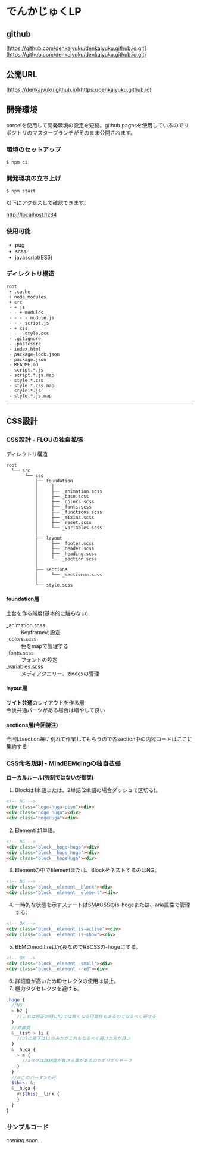 # でんかじゅくLP

## github

[https://github.com/denkajyuku/denkajyuku.github.io.git](https://github.com/denkajyuku/denkajyuku.github.io.git)

## 公開URL

[https://denkajyuku.github.io](https://denkajyuku.github.io)

## 開発環境

parcelを使用して開発環境の設定を短縮。github pagesを使用しているのでリポジトリのマスターブランチがそのまま公開されます。

### 環境のセットアップ

```
$ npm ci
```

### 開発環境の立ち上げ

```
$ npm start
```

以下にアクセスして確認できます。

[http://localhost:1234](http://localhost:1234)

### 使用可能

- pug
- scss
- javascript(ES6)

### ディレクトリ構造

```
root
 + .cache
 + node_modules
 + src
 - + js
 - - + modules
 - - - - module.js
 - - - script.js
 - + css
 - - - style.css
 - .gitignore
 - .postcssrc
 - index.html
 - package-lock.json
 - package.json
 - README.md
 - script.*.js
 - script.*.js.map
 - style.*.css
 - style.*.css.map
 - style.*.js
 - style.*.js.map
```

***
## CSS設計

### CSS設計 - FLOUの独自拡張
ディレクトリ構造
```
root
  └── src
       └── css
           ├── foundation
           │     │
           │     ├── _animation.scss
           │     ├── _base.scss
           │     ├── _colors.scss
           │     ├── _fonts.scss
           │     ├── _functions.scss
           │     ├── _mixins.scss
           │     ├── _reset.scss
           │     └── _variables.scss
           │
           ├── layout
           │     ├── _footer.scss
           │     ├── _header.scss
           │     ├── _heading.scss
           │     └── _section.scss
           │
           ├── sections
           │     └── _section○○.scss
           │
           └── style.scss
```

#### foundation層
土台を作る階層(基本的に触らない)
<dl>
  <dt>_animation.scss</dt>
  <dd>Keyframeの設定</dd>
  <dt>_colors.scss</dt>
  <dd>色をmapで管理する</dd>
  <dt>_fonts.scss</dt>
  <dd>フォントの設定</dd>
  <dt>_variables.scss</dt>
  <dd>メディアクエリー、zindexの管理</dd>
</dl>

#### layout層
**サイト共通**のレイアウトを作る層  
今後共通パーツがある場合は増やして良い

#### sections層(今回特注)
今回はsection毎に別れて作業してもらうので各section中の内容コードはここに集約する

### CSS命名規則 - MindBEMdingの独自拡張
**ローカルルール(強制ではないが推奨)**
1. Blockは1単語または、2単語(2単語の場合ダッシュで区切る)。
```html
<!-- NG -->
<div class="hoge-huga-piyo"><div>
<div class="hoge_huga"><div>
<div class="hogeHuga"><div>
```
2. Elementは1単語。
```html
<!-- NG -->
<div class="block__hoge-huga"><div>
<div class="block__hoge_huga"><div>
<div class="block__hogeHuga"><div>
```
3. Elementの中でElementまたは、BlockをネストするのはNG。
```html
<!-- NG -->
<div class="block__element__block"><div>
<div class="block__element__element"><div>
```
4. 一時的な状態を示すステートはSMACSSのis-hoge~~または、aria属性~~で管理する。
```html
<!-- OK -->
<div class="block__element is-active"><div>
<div class="block__element is-show"><div>
```
5. BEMのmodifireは冗長なのでRSCSSの-hogeにする。
```html
<!-- OK -->
<div class="block__element -small"><div>
<div class="block__element -red"><div>
```
6. 詳細度が高いためIDセレクタの使用は禁止。
6. 極力タグセレクタを避ける。
```scss
.hoge {
  //NG
  > h2 {
    //これは修正の時にh2では無くなる可能性もあるのでなるべく避ける
  }
  //非推奨
  &__list > li {
    //ulの直下はliのみだがこれもなるべく避けた方が良い
  }
  &__huga {
    > a {
      //aタグは詳細度が負ける事があるのでギリギリセーフ
    }
  }
  //※このパータンも可
  $this: &;
  &__huga {
    #{$this}__link {
    }
  }
}
```
### サンプルコード
coming soon...

<!--
```html
<section class="hoge">
  <h1 class="hoge__title">タイトル1</h1>
  <p class="hoge__text">テキスト1</p>
  <ul class="hoge__list">
    <li class="hoge__item">
      <section class="hoge-card is-new">
        <h2 class="hoge-card__title">タイトル2</h2>
        <p class="hoge-card__text">テキスト2</p>
        <a class="hoge-card__link" href="/" aria-label="○○についての続きを読む">続きを読む</a>
        <div class="hoge-card__img"><img src="/sample.png" alt=""></div>
      </section>
    </li>
    <li class="hoge__item">
      <section class="hoge-card">
        <h2 class="hoge-card__title -small">タイトル2</h2>
        <p class="hoge-card__text">テキスト2</p>
        <a class="hoge-card__link" href="/" aria-label="○○についての続きを読む">続きを読む</a>
        <div class="hoge-card__img"><img src="/sample.png" alt=""></div>
      </section>
    </li>
    <li class="hoge__item">
      <section class="hoge-card">
        <h2 class="hoge-card__title">タイトル2</h2>
        <p class="hoge-card__text">テキスト2</p>
        <a class="hoge-card__link" href="/" aria-label="○○についての続きを読む">続きを読む</a>
        <div class="hoge-card__img"><img src="/sample.png" alt=""></div>
      </section>
    </li>
  </ul>
</section>
```

```scss
.hoge {
  $this: &;
  &__title {

  }
  &__text {

  }
  &__list {

  }
  &__item {

  }
}

.hoge-card {
  $this: &;
  &__title {

  }
  &__text {
  }
  &__link {
  }
  &__img {
    > img {

    }
  }
}
test
``` -->